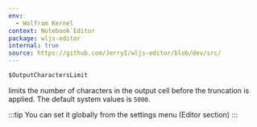 ```yaml
---
env:
  - Wolfram Kernel
context: Notebook`Editor
package: wljs-editor
internal: true
source: https://github.com/JerryI/wljs-editor/blob/dev/src/
---
```

```mathematica
$OutputCharactersLimit
```

limits the number of characters in the output cell before the truncation is applied.
The default system values is `5000`.

:::tip
You can set it globally from the settings menu (Editor section)
:::
